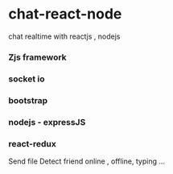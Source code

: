 # chat-react-node
chat realtime with reactjs , nodejs
### Zjs framework
### socket io
### bootstrap
### nodejs - expressJS
### react-redux
Send file
Detect friend online , offline,  typing ...
